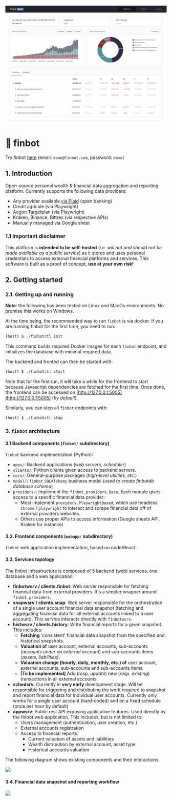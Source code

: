 ![Finbot Home](./doc/home.png)

# 🤖 finbot

Try finbot [here](https://demo.jboulanger.fr/finbot/) (email: `demo@finbot.com`, password: `demo`)

## 1. Introduction

Open-source personal wealth & financial data aggregation and reporting platform.
Currently supports the following data providers:

- Any provider available [via Plaid](https://plaid.com/uk/) (open banking)
- Credit agricole (via Playwright)
- Aegon Targetplan (via Playwright)
- Kraken, Binance, Bittrex (via respective APIs)
- Manually managed via Google sheet

### 1.1 Important disclaimer

This platform is **intended to be self-hosted** (_i.e. will not and should
not be made available as a public service_) as it stores and uses personal 
credentials to access external financial platforms and services.
This software is built as a proof of concept, **use at your own risk!**

## 2. Getting started

### 2.1. Getting up and running

**Note**: the following has been tested on Linux and MacOs environments. No
promise this works on Windows.

At the time being, the recommended way to run `finbot` is via docker. If you
are running finbot for the first time, you need to run:

```bash
(host) $ ./finbotctl init
```

This command builds required Docker images for each `finbot` endpoint, and
initializes the database with minimal required data.

The backend and fronted can then be started with:

```bash
(host) $ ./finbotctl start
```

Note that for the first run, it will take a while for the frontend to start
because Javascript dependencies are fetched for the first time. Once done, the 
frontend can be accessed on [http://127.0.0.1:5005](http://127.0.0.1:5005) (_by 
default_).

Similarly, you can stop all `finbot` endpoints with:

```bash
(host) $ ./finbotctl stop
```

### 3. `finbot` architecture

#### 3.1 Backend components (`finbot/` subdirectory)

`finbot` backend implementation (Python):

- `apps/`: Backend applications (_web servers, scheduler_)
- `clients/`: Python clients given access to backend servers.
- `core/`: General-purpose packages (_high-level utilities, etc._)
- `model/`: `finbot` `SQLAlchemy` business model (_used to create finbotdb 
  database schema_)
- `providers/`: Implement the `finbot.providers.Base`. Each module gives access to
   a specific financial data provider:
   - Most implement `providers.PlaywrightBased`, which use headless `Chrome` / 
   `playwright` to interact and scrape financial data off of external providers
   websites.
   - Others use proper APIs to access information (Google sheets API, Kraken for
   instance)

#### 3.2. Frontend components (`webapp/` subdirectory)

`finbot` web application implementation, based on node/React.

#### 3.3. Services topology

The finbot infrastructure is composed of 5 backend (web) services, one
database and a web application:

- **finbotwsrv / clients.finbot**: Web server responsible for fetching
financial data from external providers. It's a simpler wrapper around `finbot.providers`.
- **snapwsrv / clients.snap**: Web server responsible for the orchestration of
a single user account financial data snapshot (fetching and aggregating financial
data for all external accounts linked to a user account). This service interacts
directly with `finbotwsrv`.
- **histwsrv / clients.history**: Write financial reports for a given snapshot.
This includes:
  - **Fetching** 'consistent' financial data snapshot from the specified and 
    historical snapshots.
  - **Valuation of** user account, external accounts, sub-accounts (_accounts 
    under an external account_) and sub-accounts items (_assets, liabilities_).
  - **Valuation change (hourly, daily, monthly, etc.) of** user account, 
    external accounts, sub-accounts and sub-accounts items.
  - **[To be implemented]** Add (_resp. update_) new (_resp. existing_) 
    transactions in all external accounts.
- **schedsrv**: Currently in **very early** development stage. Will be 
  responsible for triggering and distributing the work required to snapshot and
  report financial data for individual user accounts. Currently only works for
  a single user account (hard-coded) and on a fixed schedule (once per hour by default)
- **appwsrv**: Public rest API exposing applicative features. Used directly by 
  the finbot web application. This includes, but is not limited to:
  - Users management (authentication, user creation, etc.)
  - External accounts registration
  - Access to financial reports:
    - Current valuation of assets and liabilities
    - Wealth distribution by external account, asset type
    - Historical accounts valuation

The following diagram shows existing components and their interactions.

![](./doc/out/topology.png)

#### 3.4. Financial data snapshot and reporting workflow

![](./doc/out/snapshot-reporting.png)
